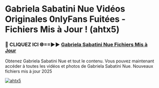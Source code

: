 # Gabriela Sabatini Nue Vidéos Originales 0nlyFans Fuitées - Fichiers Mis à Jour ! (ahtx5)

<h3>🔴 CLIQUEZ ICI 🌐==►► <a href="https://tinyurl.com/2pmr4ezf" rel="nofollow">Gabriela Sabatini Nue Fichiers Mis à Jour</a></h3>

Obtenez Gabriela Sabatini Nue et tout le contenu. Vous pouvez maintenant accéder à toutes les vidéos et photos de Gabriela Sabatini Nue. Nouveaux fichiers mis à jour 2025

[![ahtx5](https://i.imgur.com/6SNvagu.gif)](https://tinyurl.com/2pmr4ezf)
